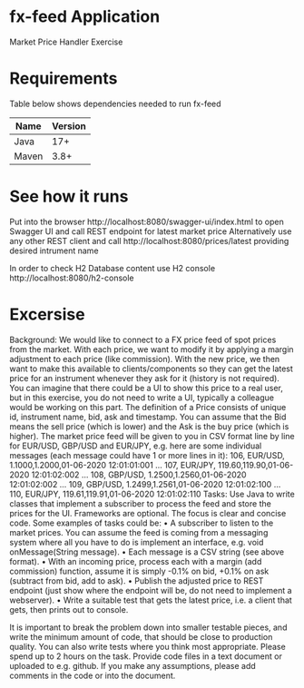# fx-feed Application
Market Price Handler Exercise

# Requirements
Table below shows dependencies needed to run fx-feed

| Name        | Version |
|-------------| --------|
| Java        | 17+     |
| Maven       | 3.8+    |


# See how it runs

Put into the browser http://localhost:8080/swagger-ui/index.html to open Swagger UI and call REST endpoint for latest market price
Alternatively use any other REST client and call http://localhost:8080/prices/latest providing desired intrument name

In order to check H2 Database content use H2 console http://localhost:8080/h2-console

# Excersise

Background:
We would like to connect to a FX price feed of spot prices from the market. With each price, we want to modify it by applying a margin adjustment to each price (like commission). 
With the new price, we then want to make this available to clients/components so they can get the latest price for an instrument whenever they ask for it (history is not required).
You can imagine that there could be a UI to show this price to a real user, but in this exercise, you do not need to write a UI, typically a colleague would be working on this part.
The definition of a Price consists of unique id, instrument name, bid, ask and timestamp. You can assume that the Bid means the sell price (which is lower) and the Ask is the buy price (which is higher).
The market price feed will be given to you in CSV format line by line for EUR/USD, GBP/USD and EUR/JPY, e.g. here are some individual messages (each message could have 1 or more lines in it):
106, EUR/USD, 1.1000,1.2000,01-06-2020 12:01:01:001
…
107, EUR/JPY, 119.60,119.90,01-06-2020 12:01:02:002
…
108, GBP/USD, 1.2500,1.2560,01-06-2020 12:01:02:002
…
109, GBP/USD, 1.2499,1.2561,01-06-2020 12:01:02:100
…
110, EUR/JPY, 119.61,119.91,01-06-2020 12:01:02:110
Tasks:
Use Java to write classes that implement a subscriber to process the feed and store the prices for the UI. Frameworks are optional. The focus is clear and concise code. 
Some examples of tasks could be:
•	A subscriber to listen to the market prices. You can assume the feed is coming from a messaging system where all you have to do is implement an interface, e.g. void onMessage(String message).
•	Each message is a CSV string (see above format).
•	With an incoming price, process each with a margin (add commission) function, assume it is simply  -0.1% on bid, +0.1% on ask (subtract from bid, add to ask). 
•	Publish the adjusted price to REST endpoint (just show where the endpoint will be, do not need to implement a webserver).
•	Write a suitable test that gets the latest price, i.e. a client that gets, then prints out to console.

It is important to break the problem down into smaller testable pieces, and write the minimum amount of code, that should be close to production quality. You can also write tests where you think most appropriate.
Please spend up to 2 hours on the task. Provide code files in a text document or uploaded to e.g. github.  If you make any assumptions, please add comments in the code or into the document.


